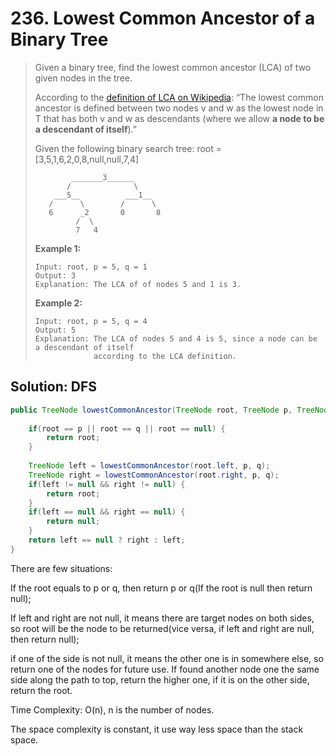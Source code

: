 # 236. Lowest Common Ancestor of a Binary Tree

> Given a binary tree, find the lowest common ancestor \(LCA\) of two given nodes in the tree.
>
> According to the [definition of LCA on Wikipedia](https://en.wikipedia.org/wiki/Lowest_common_ancestor): “The lowest common ancestor is defined between two nodes v and w as the lowest node in T that has both v and w as descendants \(where we allow **a node to be a descendant of itself**\).”
>
> Given the following binary search tree:  root = \[3,5,1,6,2,0,8,null,null,7,4\]
>
> ```text
>         _______3______
>        /              \
>     ___5__          ___1__
>    /      \        /      \
>    6      _2       0       8
>          /  \
>          7   4
> ```
>
> **Example 1:**
>
> ```text
> Input: root, p = 5, q = 1
> Output: 3
> Explanation: The LCA of of nodes 5 and 1 is 3.
> ```
>
> **Example 2:**
>
> ```text
> Input: root, p = 5, q = 4
> Output: 5
> Explanation: The LCA of nodes 5 and 4 is 5, since a node can be a descendant of itself
>              according to the LCA definition.
> ```

## Solution: DFS

```java
public TreeNode lowestCommonAncestor(TreeNode root, TreeNode p, TreeNode q) {
        
    if(root == p || root == q || root == null) {
        return root;
    }
    
    TreeNode left = lowestCommonAncestor(root.left, p, q);
    TreeNode right = lowestCommonAncestor(root.right, p, q);
    if(left != null && right != null) {
        return root;
    }
    if(left == null && right == null) {
        return null;
    }
    return left == null ? right : left;
}
```

There are few situations:

If the root equals to p or q, then return p or q\(If the root is null then return null\);

If left and right are not null, it means there are target nodes on both sides, so root will be the node to be returned\(vice versa, if left and right are null, then return null\);

if one of the side is not null, it means the other one is in somewhere else, so return one of the nodes for future use. If found another node one the same side along the path to top, return the higher one, if it is on the other side, return the root.

Time Complexity: O\(n\), n is the number of nodes.

The space complexity is constant, it use way less space than the stack space.


